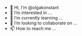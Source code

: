 - 👋 Hi, I’m @olgakonstant
- 👀 I’m interested in ...
- 🌱 I’m currently learning ...
- 💞️ I’m looking to collaborate on ...
- 📫 How to reach me ...

<!---
olgakonstant/olgakonstant is a ✨ special ✨ repository because its `README.md` (this file) appears on your GitHub profile.
You can click the Preview link to take a look at your changes.
--->
